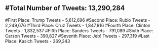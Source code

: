 #Total Number of Tweets: 13,290,284 
---
#First Place: Trump Tweets - 5,612,696
#Second Place: Rubio Tweets - 2,249,676
#Third Place: Cruz Tweets - 1,847,816
#Fourth Place: Clinton Tweets - 1,832,537
#Fifth Place: Sanders Tweets - 791,089
#Sixth Place: Carson Tweets - 390,827
#Seventh Place: Jeb! Tweets - 297,319
#Last Place: Kasich Tweets - 269,343
